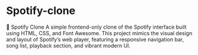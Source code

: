 # Spotify-clone
🎵 Spotify Clone  A simple frontend-only clone of the Spotify interface built using HTML, CSS, and Font Awesome. This project mimics the visual design and layout of Spotify’s web player, featuring a responsive navigation bar, song list, playback section, and vibrant modern UI.
